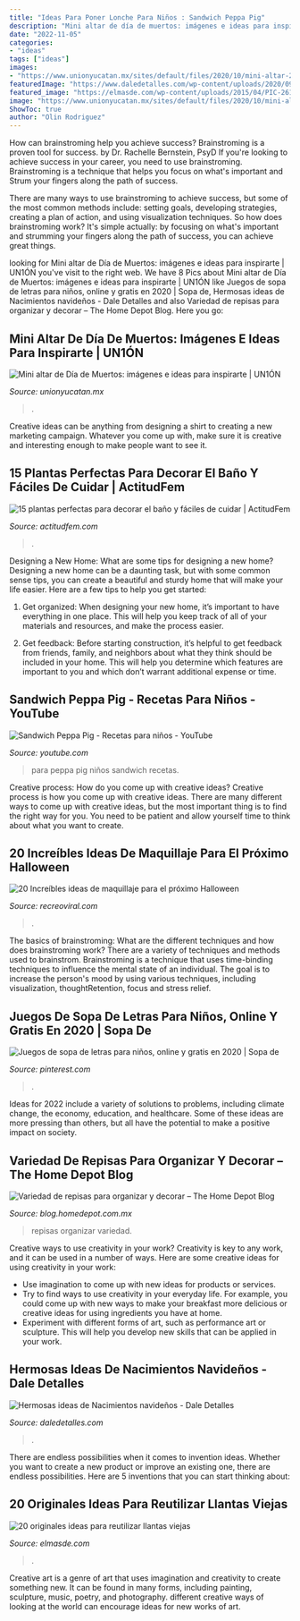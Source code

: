 ```yaml
---
title: "Ideas Para Poner Lonche Para Niños : Sandwich Peppa Pig"
description: "Mini altar de día de muertos: imágenes e ideas para inspirarte"
date: "2022-11-05"
categories:
- "ideas"
tags: ["ideas"]
images:
- "https://www.unionyucatan.mx/sites/default/files/2020/10/mini-altar-2.jpg"
featuredImage: "https://www.daledetalles.com/wp-content/uploads/2020/09/nacimiento13.jpg"
featured_image: "https://elmasde.com/wp-content/uploads/2015/04/PIC-261-1382031364-800x635.jpg"
image: "https://www.unionyucatan.mx/sites/default/files/2020/10/mini-altar-2.jpg"
ShowToc: true
author: "Olin Rodriguez"
---
```



How can brainstroming help you achieve success?
Brainstroming is a proven tool for success. by Dr. Rachelle Bernstein, PsyD
If you're looking to achieve success in your career, you need to use brainstroming. Brainstroming is a technique that helps you focus on what's important and Strum your fingers along the path of success.

There are many ways to use brainstroming to achieve success, but some of the most common methods include: setting goals, developing strategies, creating a plan of action, and using visualization techniques. So how does brainstroming work? It's simple actually: by focusing on what's important and strumming your fingers along the path of success, you can achieve great things.

	

		
looking for Mini altar de Día de Muertos: imágenes e ideas para inspirarte | UN1ÓN you've visit to the right web. We have 8 Pics about Mini altar de Día de Muertos: imágenes e ideas para inspirarte | UN1ÓN like Juegos de sopa de letras para niños, online y gratis en 2020 | Sopa de, Hermosas ideas de Nacimientos navideños - Dale Detalles and also Variedad de repisas para organizar y decorar – The Home Depot Blog. Here you go:
		
    
## Mini Altar De Día De Muertos: Imágenes E Ideas Para Inspirarte | UN1ÓN

<img loading=lazy src="https://www.unionyucatan.mx/sites/default/files/2020/10/mini-altar-2.jpg" onerror="this.onerror=null;this.src='https://tse1.mm.bing.net/th?id=OIP.JtBGpTv0EJYHTttoUtrL9wAAAA&amp;pid=15.1';" alt="Mini altar de Día de Muertos: imágenes e ideas para inspirarte | UN1ÓN">

_Source: unionyucatan.mx_

>. 

	

Creative ideas can be anything from designing a shirt to creating a new marketing campaign. Whatever you come up with, make sure it is creative and interesting enough to make people want to see it.

    
## 15 Plantas Perfectas Para Decorar El Baño Y Fáciles De Cuidar | ActitudFem

<img loading=lazy src="https://cdn2.actitudfem.com/media/files/styles/gallerie_carousel/public/images/2019/10/plantas-ideales-para-el-bano-que-necesitan-poca-luz-bramleyproducts.jpg" onerror="this.onerror=null;this.src='https://tse2.mm.bing.net/th?id=OIP.8D7w3tiHwTa6jmdF7ghb5wAAAA&amp;pid=15.1';" alt="15 plantas perfectas para decorar el baño y fáciles de cuidar | ActitudFem">

_Source: actitudfem.com_

>. 

	

Designing a New Home: What are some tips for designing a new home?
Designing a new home can be a daunting task, but with some common sense tips, you can create a beautiful and sturdy home that will make your life easier. Here are a few tips to help you get started:
1. Get organized: When designing your new home, it’s important to have everything in one place. This will help you keep track of all of your materials and resources, and make the process easier.

2. Get feedback: Before starting construction, it’s helpful to get feedback from friends, family, and neighbors about what they think should be included in your home. This will help you determine which features are important to you and which don’t warrant additional expense or time.


    
## Sandwich Peppa Pig - Recetas Para Niños - YouTube

<img loading=lazy src="http://i.ytimg.com/vi/UvAMKZ_6yVg/hqdefault.jpg" onerror="this.onerror=null;this.src='https://tse1.mm.bing.net/th?id=OIP.ZX9in9qIdNjzNF3ATGz6-AHaFj&amp;pid=15.1';" alt="Sandwich Peppa Pig - Recetas para niños - YouTube">

_Source: youtube.com_

>para peppa pig niños sandwich recetas. 

	

Creative process: How do you come up with creative ideas?
Creative process is how you come up with creative ideas. There are many different ways to come up with creative ideas, but the most important thing is to find the right way for you. You need to be patient and allow yourself time to think about what you want to create.

    
## 20 Increíbles Ideas De Maquillaje Para El Próximo Halloween

<img loading=lazy src="https://www.recreoviral.com/wp-content/uploads/2017/10/maquillajes-para-halloween-chidos-20-560x700.jpg" onerror="this.onerror=null;this.src='https://tse2.mm.bing.net/th?id=OIP.8iWF6fCgW6acoFnxRAJ9NQHaJQ&amp;pid=15.1';" alt="20 Increíbles ideas de maquillaje para el próximo Halloween">

_Source: recreoviral.com_

>. 

	

The basics of brainstroming: What are the different techniques and how does brainstroming work?
There are a variety of techniques and methods used to brainstrom. Brainstroming is a technique that uses time-binding techniques to influence the mental state of an individual. The goal is to increase the person's mood by using various techniques, including visualization, thoughtRetention, focus and stress relief.

    
## Juegos De Sopa De Letras Para Niños, Online Y Gratis En 2020 | Sopa De

<img loading=lazy src="https://i.pinimg.com/736x/ea/61/b0/ea61b027b13642c6d83ec2a9d1ffbe93.jpg" onerror="this.onerror=null;this.src='https://tse2.mm.bing.net/th?id=OIP.-zE6a2btjqbwMRZQVlFAlgHaKe&amp;pid=15.1';" alt="Juegos de sopa de letras para niños, online y gratis en 2020 | Sopa de">

_Source: pinterest.com_

>. 

	

Ideas for 2022 include a variety of solutions to problems, including climate change, the economy, education, and healthcare. Some of these ideas are more pressing than others, but all have the potential to make a positive impact on society.

    
## Variedad De Repisas Para Organizar Y Decorar – The Home Depot Blog

<img loading=lazy src="http://blog.homedepot.com.mx/wp-content/uploads/2017/12/Captura-de-pantalla-2017-12-18-a-las-12.40.18-p.m..png" onerror="this.onerror=null;this.src='https://tse1.mm.bing.net/th?id=OIP.lrVNUHhM2nSqXUCDNWX9tgHaF-&amp;pid=15.1';" alt="Variedad de repisas para organizar y decorar – The Home Depot Blog">

_Source: blog.homedepot.com.mx_

>repisas organizar variedad. 

	

Creative ways to use creativity in your work?
Creativity is key to any work, and it can be used in a number of ways. Here are some creative ideas for using creativity in your work: 
- Use imagination to come up with new ideas for products or services.
- Try to find ways to use creativity in your everyday life. For example, you could come up with new ways to make your breakfast more delicious or creative ideas for using ingredients you have at home. 
- Experiment with different forms of art, such as performance art or sculpture. This will help you develop new skills that can be applied in your work.

    
## Hermosas Ideas De Nacimientos Navideños - Dale Detalles

<img loading=lazy src="https://www.daledetalles.com/wp-content/uploads/2020/09/nacimiento13.jpg" onerror="this.onerror=null;this.src='https://tse1.mm.bing.net/th?id=OIP.tbclKEt4J20blfvK8Cw-gAHaNK&amp;pid=15.1';" alt="Hermosas ideas de Nacimientos navideños - Dale Detalles">

_Source: daledetalles.com_

>. 

	

There are endless possibilities when it comes to invention ideas. Whether you want to create a new product or improve an existing one, there are endless possibilities. Here are 5 inventions that you can start thinking about: 

    
## 20 Originales Ideas Para Reutilizar Llantas Viejas

<img loading=lazy src="https://elmasde.com/wp-content/uploads/2015/04/PIC-261-1382031364-800x635.jpg" onerror="this.onerror=null;this.src='https://tse3.mm.bing.net/th?id=OIP.ETOEYqLQgDx-jJ7Vtra30AHaF4&amp;pid=15.1';" alt="20 originales ideas para reutilizar llantas viejas">

_Source: elmasde.com_

>. 

	

Creative art is a genre of art that uses imagination and creativity to create something new. It can be found in many forms, including painting, sculpture, music, poetry, and photography. different creative ways of looking at the world can encourage ideas for new works of art.

